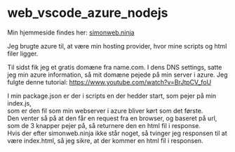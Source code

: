 # web_vscode_azure_nodejs

Min hjemmeside findes her: [simonweb.ninja](http://simonweb.ninja)



Jeg brugte azure til, at være min hosting provider, hvor mine scripts og html filer ligger.

Til sidst fik jeg et gratis domæne fra name.com. I dens DNS settings, satte jeg min azure information, så mit domæne pejede på min server i azure. Jeg fulgte denne tutorial: https://www.youtube.com/watch?v=BrJtpCV_foU


I min package.json er der i scripts en der hedder start, som pejer på min index.js, </br>som er den fil som min webserver i azure bliver kørt som det første. </br>Den venter så på at den får en request fra en browser, og baseret på url, </br>som de 3 knapper pejer på, så returnere den en html fil i response. </br>
Hvis der efter simonweb.ninja ikke står noget, så tvinger jeg responsen til at være index.html, så jeg sikre, at der kommer en html fil i responsen.
